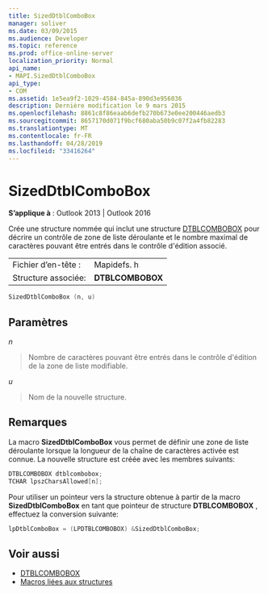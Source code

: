 ```yaml
---
title: SizedDtblComboBox
manager: soliver
ms.date: 03/09/2015
ms.audience: Developer
ms.topic: reference
ms.prod: office-online-server
localization_priority: Normal
api_name:
- MAPI.SizedDtblComboBox
api_type:
- COM
ms.assetid: 1e5ea9f2-1029-4584-845a-890d3e956036
description: Dernière modification le 9 mars 2015
ms.openlocfilehash: 8861c8f86eaab6defb270b673e0ee200446aedb3
ms.sourcegitcommit: 8657170d071f9bcf680aba50b9c07f2a4fb82283
ms.translationtype: MT
ms.contentlocale: fr-FR
ms.lasthandoff: 04/28/2019
ms.locfileid: "33416264"
---
```

# <a name="sizeddtblcombobox"></a>SizedDtblComboBox
 
**S’applique à** : Outlook 2013 | Outlook 2016 
  
Crée une structure nommée qui inclut une structure [DTBLCOMBOBOX](dtblcombobox.md) pour décrire un contrôle de zone de liste déroulante et le nombre maximal de caractères pouvant être entrés dans le contrôle d'édition associé. 
  
|||
|:-----|:-----|
|Fichier d’en-tête :  <br/> |Mapidefs. h  <br/> |
|Structure associée:  <br/> |**DTBLCOMBOBOX** <br/> |
   
```cpp
SizedDtblComboBox (n, u)
```

## <a name="parameters"></a>Paramètres

_n_
  
> Nombre de caractères pouvant être entrés dans le contrôle d'édition de la zone de liste modifiable. 
    
_u_
  
> Nom de la nouvelle structure.
    
## <a name="remarks"></a>Remarques

La macro **SizedDtblComboBox** vous permet de définir une zone de liste déroulante lorsque la longueur de la chaîne de caractères activée est connue. La nouvelle structure est créée avec les membres suivants: 
  
```cpp
DTBLCOMBOBOX dtblcombobox;
TCHAR lpszCharsAllowed[n];

```

Pour utiliser un pointeur vers la structure obtenue à partir de la macro **SizedDtblComboBox** en tant que pointeur de structure **DTBLCOMBOBOX** , effectuez la conversion suivante: 
  
```cpp
lpDtblComboBox = (LPDTBLCOMBOBOX) &SizedDtblComboBox;

```

## <a name="see-also"></a>Voir aussi

- [DTBLCOMBOBOX](dtblcombobox.md)
- [Macros liées aux structures](macros-related-to-structures.md)

